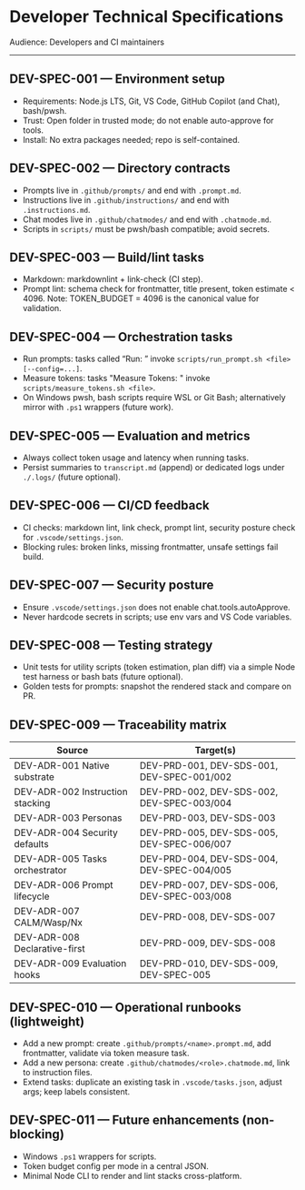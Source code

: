 # Developer Technical Specifications

Audience: Developers and CI maintainers

---

## DEV-SPEC-001 — Environment setup

-   Requirements: Node.js LTS, Git, VS Code, GitHub Copilot (and Chat), bash/pwsh.
-   Trust: Open folder in trusted mode; do not enable auto-approve for tools.
-   Install: No extra packages needed; repo is self-contained.

## DEV-SPEC-002 — Directory contracts

-   Prompts live in `.github/prompts/` and end with `.prompt.md`.
-   Instructions live in `.github/instructions/` and end with `.instructions.md`.
-   Chat modes live in `.github/chatmodes/` and end with `.chatmode.md`.
-   Scripts in `scripts/` must be pwsh/bash compatible; avoid secrets.

## DEV-SPEC-003 — Build/lint tasks

-   Markdown: markdownlint + link-check (CI step).
-   Prompt lint: schema check for frontmatter, title present, token estimate < 4096. Note: TOKEN_BUDGET = 4096 is the canonical value for validation.

## DEV-SPEC-004 — Orchestration tasks

-   Run prompts: tasks called “Run: <Name>” invoke `scripts/run_prompt.sh <file> [--config=...]`.
-   Measure tokens: tasks "Measure Tokens: <Name>" invoke `scripts/measure_tokens.sh <file>`.
-   On Windows pwsh, bash scripts require WSL or Git Bash; alternatively mirror with `.ps1` wrappers (future work).

## DEV-SPEC-005 — Evaluation and metrics

-   Always collect token usage and latency when running tasks.
-   Persist summaries to `transcript.md` (append) or dedicated logs under `./.logs/` (future optional).

## DEV-SPEC-006 — CI/CD feedback

-   CI checks: markdown lint, link check, prompt lint, security posture check for `.vscode/settings.json`.
-   Blocking rules: broken links, missing frontmatter, unsafe settings fail build.

## DEV-SPEC-007 — Security posture

-   Ensure `.vscode/settings.json` does not enable chat.tools.autoApprove.
-   Never hardcode secrets in scripts; use env vars and VS Code variables.

## DEV-SPEC-008 — Testing strategy

-   Unit tests for utility scripts (token estimation, plan diff) via a simple Node test harness or bash bats (future optional).
-   Golden tests for prompts: snapshot the rendered stack and compare on PR.

## DEV-SPEC-009 — Traceability matrix

| Source                           | Target(s)                                  |
| -------------------------------- | ------------------------------------------ |
| DEV-ADR-001 Native substrate     | DEV-PRD-001, DEV-SDS-001, DEV-SPEC-001/002 |
| DEV-ADR-002 Instruction stacking | DEV-PRD-002, DEV-SDS-002, DEV-SPEC-003/004 |
| DEV-ADR-003 Personas             | DEV-PRD-003, DEV-SDS-003                   |
| DEV-ADR-004 Security defaults    | DEV-PRD-005, DEV-SDS-005, DEV-SPEC-006/007 |
| DEV-ADR-005 Tasks orchestrator   | DEV-PRD-004, DEV-SDS-004, DEV-SPEC-004/005 |
| DEV-ADR-006 Prompt lifecycle     | DEV-PRD-007, DEV-SDS-006, DEV-SPEC-003/008 |
| DEV-ADR-007 CALM/Wasp/Nx         | DEV-PRD-008, DEV-SDS-007                   |
| DEV-ADR-008 Declarative-first    | DEV-PRD-009, DEV-SDS-008                   |
| DEV-ADR-009 Evaluation hooks     | DEV-PRD-010, DEV-SDS-009, DEV-SPEC-005     |

## DEV-SPEC-010 — Operational runbooks (lightweight)

-   Add a new prompt: create `.github/prompts/<name>.prompt.md`, add frontmatter, validate via token measure task.
-   Add a new persona: create `.github/chatmodes/<role>.chatmode.md`, link to instruction files.
-   Extend tasks: duplicate an existing task in `.vscode/tasks.json`, adjust args; keep labels consistent.

## DEV-SPEC-011 — Future enhancements (non-blocking)

-   Windows `.ps1` wrappers for scripts.
-   Token budget config per mode in a central JSON.
-   Minimal Node CLI to render and lint stacks cross-platform.
